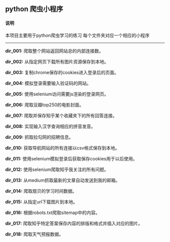 ## python 爬虫小程序 ##

#### 说明 ####

本项目主要用于python爬虫学习的练习
每个文件夹对应一个相应的小程序

---

**dir_001:** 爬取整个网站返回网站总的内部连接数。

**dir_002:** 从指定网页下载所有图片资源保存到本地。

**dir_003:** 复制chrome保存的cookies进入登录后的页面。

**dir_004:** 模拟登录需要输入验证码的网站。

**dir_005:** 使用selenium访问需要js渲染的登录网页。

**dir_006:** 爬取豆瓣top250的电影封面。

**dir_007:** 爬取并保存知乎某个收藏夹下的所有回答连接。

**dir_008:** 实现输入汉字查询相应的拼音发音。

**dir_009:** 抓取拉勾网的招聘信息。

**dir_010:** 获取导航网站的所有连接以csv格式保存到本地。

**dir_011:** 使用selenium模拟登录后获取保存cookies用于以后使用。

**dir_012:** 使用selenium爬取知乎我关注的所有问题。

**dir_013:** 从medium抓取最新的文章自动发送到我的邮箱。

**dir_014:** 爬取扇贝的学习时间数据。

**dir_015:** 从指定url下载图片到本地。

**dir_016:** 根据robots.txt爬取sitemap中的内容。

**dir_017:** 爬取知乎特定答案保存内容的排版和格式并插入对应的图片。

**dir_018:** 爬取天气预报数据。
